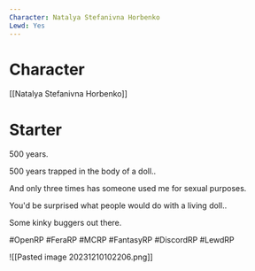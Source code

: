 ```yaml
---
Character: Natalya Stefanivna Horbenko
Lewd: Yes
---
```

# Character
[[Natalya Stefanivna Horbenko]]

# Starter
500 years. 

500 years trapped in the body of a doll.. 

And only three times has someone used me for sexual purposes. 

You'd be surprised what people would do with a living doll.. 

Some kinky buggers out there.

#OpenRP #FeraRP #MCRP #FantasyRP #DiscordRP #LewdRP

![[Pasted image 20231210102206.png]]